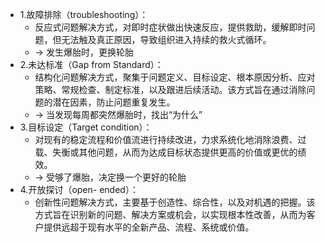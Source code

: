 - 1.故障排除（troubleshooting）：
	- 反应式问题解决方式，对即时症状做出快速反应，提供救助，缓解即时问题，但无法触及真正原因，导致组织进入持续的救火式循环。
	- → 发生爆胎时，更换轮胎
- 2.未达标准（Gap from Standard）：
	- 结构化问题解决方式，聚集于问题定义、目标设定、根本原因分析、应对策略、常规检查、制定标准，以及跟进后续活动。该方式旨在通过消除问题的潜在因素，防止问题重复发生。
	- → 当发现每周都突然爆胎时，找出“为什么”
- 3.目标设定（Target condition）：
	- 对现有的稳定流程和价值流进行持续改进，力求系统化地消除浪费、过载、失衡或其他问题，从而为达成目标状态提供更高的价值或更优的绩效。
	- → 受够了爆胎，决定换一个更好的轮胎
- 4.开放探讨（open- ended）：
	- 创新性问题解决方式，主要基于创造性、综合性，以及对机遇的把握。该方式旨在识别新的问题、解决方案或机会，以实现根本性改善，从而为客户提供远超于现有水平的全新产品、流程、系统或价值。
